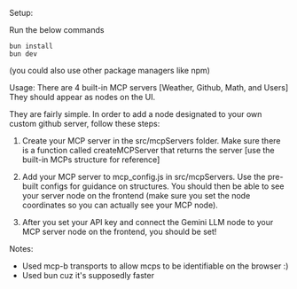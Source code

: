 Setup:

Run the below commands
```
bun install
bun dev
```
(you could also use other package managers like npm)


Usage:
There are 4 built-in MCP servers [Weather, Github, Math, and Users] They should appear as nodes on the UI.

They are fairly simple. In order to add a node designated to your own custom github server, follow these steps:
1. Create your MCP server in the src/mcpServers folder. Make sure there is a function called createMCPServer that returns the server [use the built-in MCPs structure for reference]

2. Add your MCP server to mcp_config.js in src/mcpServers. Use the pre-built configs for guidance on structures. You should then be able to see your server node on the frontend (make sure you set the node coordinates so you can actually see your MCP node).

3. After you set your API key and connect the Gemini LLM node to your MCP server node on the frontend, you should be set!


Notes:
- Used mcp-b transports to allow mcps to be identifiable on the browser :)
- Used bun cuz it's supposedly faster
